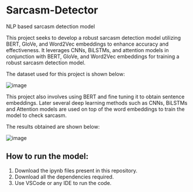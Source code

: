 # Sarcasm-Detector
NLP based sarcasm detection model

This project seeks to develop a robust sarcasm detection model utilizing BERT, GloVe, and Word2Vec embeddings to enhance accuracy and effectiveness. It leverages CNNs, BiLSTMs, and attention models in conjunction with BERT, GloVe, and Word2Vec embeddings for training a robust sarcasm detection model.

The dataset used for this project is shown below:

![image](https://github.com/darshanrk02/Sarcasm-Detector/assets/97380105/db8ae403-d511-4bf2-885c-fa7720430466)

This project also involves using BERT and fine tuning it to obtain sentence embeddings. Later several deep learning methods such as CNNs, BiLSTMs and Attention models are used on top of the word embeddings to train the model to check sarcasm.

The results obtained are shown below:

![image](https://github.com/darshanrk02/Sarcasm-Detector/assets/97380105/6a0e1be9-5caf-49c7-b571-de7374ad2518)

## How to run the model:

1. Download the ipynb files present in this repository.
2. Download all the dependencies required.
3. Use VSCode or any IDE to run the code.

